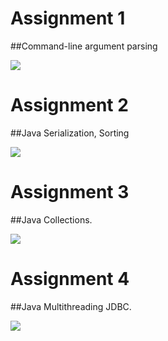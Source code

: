 # Assignment 1

##Command-line argument parsing

![](src/Assignment1/output.gif)


# Assignment 2

##Java Serialization, Sorting

![](src/Assignment2/output.gif)


# Assignment 3

##Java Collections.

![](src/Assignment3/output.gif)


# Assignment 4

##Java Multithreading JDBC.

![](src/Assignment4/output.gif)
